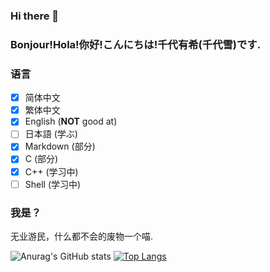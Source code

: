 ### Hi there 👋 
### Bonjour!Hola!你好!こんにちは!千代有希(千代雪)です.

### 语言

- [x] 简体中文
- [x] 繁体中文
- [x] English (**NOT** good at)
- [ ] 日本語 (学ぶ)
- [x] Markdown (部分)
- [x] C (部分)
- [x] C++ (学习中)
- [ ] Shell (学习中)

### 我是？

无业游民，什么都不会的废物一个喵.

![Anurag's GitHub stats](https://github-readme-stats.vercel.app/api?username=anuraghazra&show_icons=true&theme=tokyonight)
[![Top Langs](https://github-readme-stats.vercel.app/api/top-langs/?username=ChiyoYuki&hide=html,css,javascript&theme=tokyonight)](https://github.com/anuraghazra/github-readme-stats)
